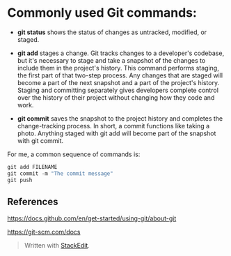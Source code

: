 

# Commonly used Git commands:

* **git status** shows the status of changes as untracked, modified, or staged.

* **git add** stages a change. Git tracks changes to a developer's codebase, but it's necessary to stage and take a snapshot of the changes to include them in the project's history. This command performs staging, the first part of that two-step process. Any changes that are staged will become a part of the next snapshot and a part of the project's history. Staging and committing separately gives developers complete control over the history of their project without changing how they code and work.

* **git commit** saves the snapshot to the project history and completes the change-tracking process. In short, a commit functions like taking a photo. Anything staged with git add will become part of the snapshot with git commit.

For me, a common sequence of commands is:
```python
git add FILENAME
git commit -m "The commit message"
git push
```

## References 

https://docs.github.com/en/get-started/using-git/about-git

https://git-scm.com/docs


> Written with [StackEdit](https://stackedit.io/).
